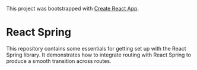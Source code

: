 This project was bootstrapped with [Create React App](https://github.com/facebook/create-react-app).

# React Spring

This repository contains some essentials for getting set up with the React Spring library. It demonstrates how to integrate routing with React Spring to produce a smooth transition across routes.
